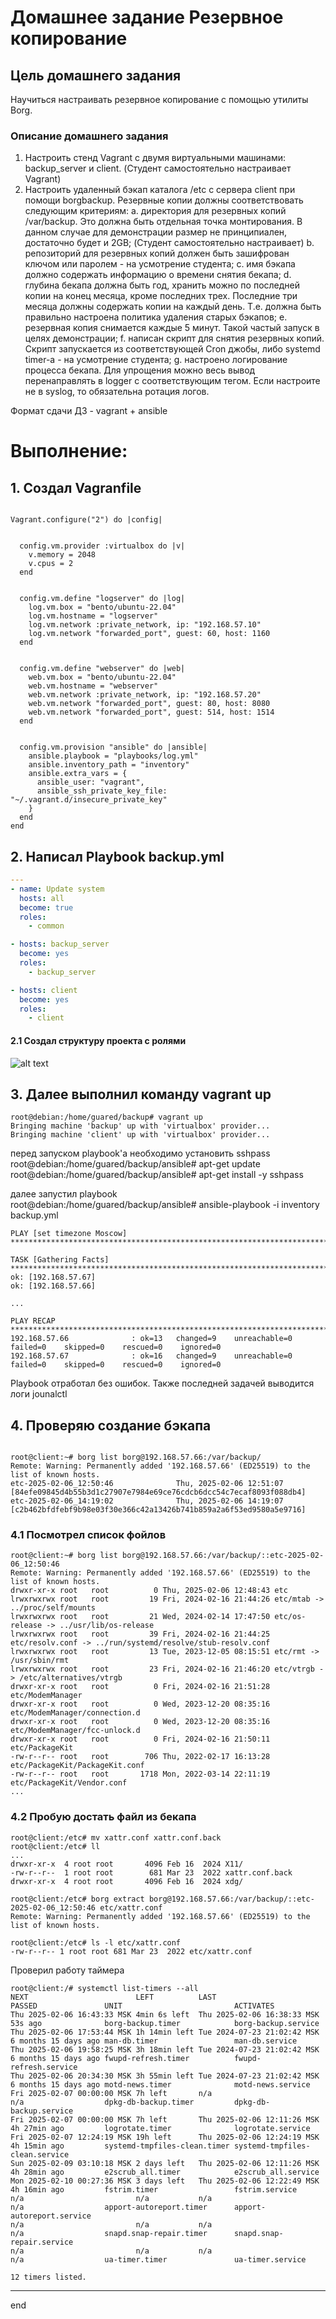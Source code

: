 # Домашнее задание Резервное копирование

## Цель домашнего задания  
Научиться настраивать резервное копирование с помощью утилиты Borg.

### Описание домашнего задания  

1.	Настроить стенд Vagrant с двумя виртуальными машинами: backup_server и client. (Студент самостоятельно настраивает Vagrant)
2.	Настроить удаленный бэкап каталога /etc c сервера client при помощи borgbackup. Резервные копии должны соответствовать следующим критериям:
  a.	директория для резервных копий /var/backup. Это должна быть отдельная точка монтирования. В данном случае для демонстрации размер не принципиален, достаточно будет и 2GB; (Студент самостоятельно настраивает)
  b.	репозиторий для резервных копий должен быть зашифрован ключом или паролем - на усмотрение студента;
  c.	имя бэкапа должно содержать информацию о времени снятия бекапа;
  d.	глубина бекапа должна быть год, хранить можно по последней копии на конец месяца, кроме последних трех. Последние три месяца должны содержать копии на каждый день. Т.е. должна быть правильно настроена политика удаления старых бэкапов;
  e.	резервная копия снимается каждые 5 минут. Такой частый запуск в целях демонстрации;
  f.	написан скрипт для снятия резервных копий. Скрипт запускается из соответствующей Cron джобы, либо systemd timer-а - на усмотрение студента;
  g.	настроено логирование процесса бекапа. Для упрощения можно весь вывод перенаправлять в logger с соответствующим тегом. Если настроите не в syslog, то обязательна ротация логов.


Формат сдачи ДЗ - vagrant + ansible
   
# Выполнение:  


## 1. Создал Vagranfile

```vagrantfile

Vagrant.configure("2") do |config|

  
  config.vm.provider :virtualbox do |v|
    v.memory = 2048
    v.cpus = 2
  end

  
  config.vm.define "logserver" do |log|
    log.vm.box = "bento/ubuntu-22.04"
    log.vm.hostname = "logserver"
    log.vm.network :private_network, ip: "192.168.57.10"
    log.vm.network "forwarded_port", guest: 60, host: 1160
  end

  
  config.vm.define "webserver" do |web|
    web.vm.box = "bento/ubuntu-22.04"
    web.vm.hostname = "webserver"
    web.vm.network :private_network, ip: "192.168.57.20"
    web.vm.network "forwarded_port", guest: 80, host: 8080
    web.vm.network "forwarded_port", guest: 514, host: 1514
  end

  
  config.vm.provision "ansible" do |ansible|
    ansible.playbook = "playbooks/log.yml"
    ansible.inventory_path = "inventory"
    ansible.extra_vars = {
      ansible_user: "vagrant",
      ansible_ssh_private_key_file: "~/.vagrant.d/insecure_private_key"
    }
  end
end

```   

## 2. Написал Playbook backup.yml   

```yml
---
- name: Update system
  hosts: all
  become: true
  roles:
    - common

- hosts: backup_server
  become: yes
  roles:
    - backup_server

- hosts: client
  become: yes
  roles:
    - client
```   

#### 2.1 Создал структуру проекта с ролями   

![alt text](img/roles.png)   


## 3. Далее выполнил команду vagrant up   

```shell
root@debian:/home/guared/backup# vagrant up
Bringing machine 'backup' up with 'virtualbox' provider...
Bringing machine 'client' up with 'virtualbox' provider...

```   

перед запуском playbook'а необходимо установить sshpass   
root@debian:/home/guared/backup/ansible# apt-get update   
root@debian:/home/guared/backup/ansible# apt-get install -y sshpass   

далее запустил playbook   
root@debian:/home/guared/backup/ansible# ansible-playbook -i inventory backup.yml   

```shell
PLAY [set timezone Moscow] ******************************************************************************************************************************************************************

TASK [Gathering Facts] **********************************************************************************************************************************************************************
ok: [192.168.57.67]
ok: [192.168.57.66]

...

PLAY RECAP **********************************************************************************************************************************************************************************
192.168.57.66              : ok=13   changed=9    unreachable=0    failed=0    skipped=0    rescued=0    ignored=0
192.168.57.67              : ok=16   changed=9    unreachable=0    failed=0    skipped=0    rescued=0    ignored=0

```   
Playbook отработал без ошибок. Также последней задачей выводится логи jounalctl   

  

## 4. Проверяю создание бэкапа   

```shell

root@client:~# borg list borg@192.168.57.66:/var/backup/
Remote: Warning: Permanently added '192.168.57.66' (ED25519) to the list of known hosts.
etc-2025-02-06_12:50:46              Thu, 2025-02-06 12:51:07 [84efe09845d4b55b3d1c27907e7984e69ce76cdcb6dcc54c7ecaf8093f088db4]
etc-2025-02-06_14:19:02              Thu, 2025-02-06 14:19:07 [c2b462bfdfebf9b98e03f30e366c42a13426b741b859a2a6f53ed9580a5e9716]

```   
### 4.1 Посмотрел список фойлов   

```shell
root@client:~# borg list borg@192.168.57.66:/var/backup/::etc-2025-02-06_12:50:46
Remote: Warning: Permanently added '192.168.57.66' (ED25519) to the list of known hosts.
drwxr-xr-x root   root          0 Thu, 2025-02-06 12:48:43 etc
lrwxrwxrwx root   root         19 Fri, 2024-02-16 21:44:26 etc/mtab -> ../proc/self/mounts
lrwxrwxrwx root   root         21 Wed, 2024-02-14 17:47:50 etc/os-release -> ../usr/lib/os-release
lrwxrwxrwx root   root         39 Fri, 2024-02-16 21:44:25 etc/resolv.conf -> ../run/systemd/resolve/stub-resolv.conf
lrwxrwxrwx root   root         13 Tue, 2023-12-05 08:15:51 etc/rmt -> /usr/sbin/rmt
lrwxrwxrwx root   root         23 Fri, 2024-02-16 21:46:20 etc/vtrgb -> /etc/alternatives/vtrgb
drwxr-xr-x root   root          0 Fri, 2024-02-16 21:51:28 etc/ModemManager
drwxr-xr-x root   root          0 Wed, 2023-12-20 08:35:16 etc/ModemManager/connection.d
drwxr-xr-x root   root          0 Wed, 2023-12-20 08:35:16 etc/ModemManager/fcc-unlock.d
drwxr-xr-x root   root          0 Fri, 2024-02-16 21:50:11 etc/PackageKit
-rw-r--r-- root   root        706 Thu, 2022-02-17 16:13:28 etc/PackageKit/PackageKit.conf
-rw-r--r-- root   root       1718 Mon, 2022-03-14 22:11:19 etc/PackageKit/Vendor.conf
...

```   

### 4.2 Пробую достать файл из бекапа   

```shell
root@client:/etc# mv xattr.conf xattr.conf.back
root@client:/etc# ll
...
drwxr-xr-x  4 root root       4096 Feb 16  2024 X11/
-rw-r--r--  1 root root        681 Mar 23  2022 xattr.conf.back
drwxr-xr-x  4 root root       4096 Feb 16  2024 xdg/

root@client:/etc# borg extract borg@192.168.57.66:/var/backup/::etc-2025-02-06_12:50:46 etc/xattr.conf
Remote: Warning: Permanently added '192.168.57.66' (ED25519) to the list of known hosts.

root@client:/etc# ls -l etc/xattr.conf
-rw-r--r-- 1 root root 681 Mar 23  2022 etc/xattr.conf
```


Проверил работу таймера   

```shell
root@client:/# systemctl list-timers --all
NEXT                        LEFT          LAST                        PASSED               UNIT                         ACTIVATES
Thu 2025-02-06 16:43:33 MSK 4min 6s left  Thu 2025-02-06 16:38:33 MSK 53s ago              borg-backup.timer            borg-backup.service
Thu 2025-02-06 17:53:44 MSK 1h 14min left Tue 2024-07-23 21:02:42 MSK 6 months 15 days ago man-db.timer                 man-db.service
Thu 2025-02-06 19:58:25 MSK 3h 18min left Tue 2024-07-23 21:02:42 MSK 6 months 15 days ago fwupd-refresh.timer          fwupd-refresh.service
Thu 2025-02-06 20:34:30 MSK 3h 55min left Tue 2024-07-23 21:02:42 MSK 6 months 15 days ago motd-news.timer              motd-news.service
Fri 2025-02-07 00:00:00 MSK 7h left       n/a                         n/a                  dpkg-db-backup.timer         dpkg-db-backup.service
Fri 2025-02-07 00:00:00 MSK 7h left       Thu 2025-02-06 12:11:26 MSK 4h 27min ago         logrotate.timer              logrotate.service
Fri 2025-02-07 12:24:19 MSK 19h left      Thu 2025-02-06 12:24:19 MSK 4h 15min ago         systemd-tmpfiles-clean.timer systemd-tmpfiles-clean.service
Sun 2025-02-09 03:10:18 MSK 2 days left   Thu 2025-02-06 12:11:26 MSK 4h 28min ago         e2scrub_all.timer            e2scrub_all.service
Mon 2025-02-10 00:27:36 MSK 3 days left   Thu 2025-02-06 12:22:49 MSK 4h 16min ago         fstrim.timer                 fstrim.service
n/a                         n/a           n/a                         n/a                  apport-autoreport.timer      apport-autoreport.service
n/a                         n/a           n/a                         n/a                  snapd.snap-repair.timer      snapd.snap-repair.service
n/a                         n/a           n/a                         n/a                  ua-timer.timer               ua-timer.service

12 timers listed.
```   


__________________   

end